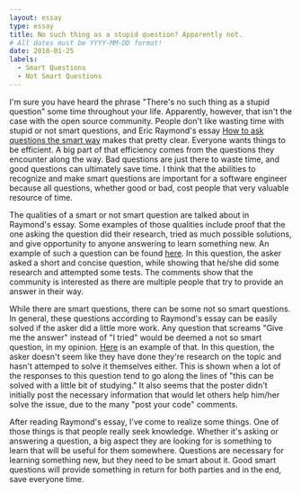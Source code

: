 ```yaml
---
layout: essay
type: essay
title: No such thing as a stupid question? Apparently not.
# All dates must be YYYY-MM-DD format!
date: 2018-01-25
labels:
  - Smart Questions
  - Not Smart Questions
---
```


  I'm sure you have heard the phrase "There's no such thing as a stupid question" some time throughout your life. Apparently, however, that isn't the case with the open source community. People don't like wasting time with stupid or not smart questions, and Eric Raymond's essay [How to ask questions the smart way](http://www.catb.org/esr/faqs/smart-questions.html) makes that pretty clear. Everyone wants things to be efficient. A big part of that efficiency comes from the questions they encounter along the way. Bad questions are just there to waste time, and good questions can ultimately save time. I think that the abilities to recognize and make smart questions are important for a software engineer because all questions, whether good or bad, cost people that very valuable resource of time.
 
 The qualities of a smart or not smart question are talked about in Raymond's essay. Some examples of those qualities include proof that the one asking the question did their research, tried as much possible solutions, and give opportunity to anyone answering to learn something new. An example of such a question can be found [here](https://stackoverflow.com/questions/122102/what-is-the-most-efficient-way-to-deep-clone-an-object-in-javascript). In this question, the asker asked a short and concise question, while showing that he/she did some research and attempted some tests. The comments show that the community is interested as there are multiple people that try to provide an answer in their way. 

  While there are smart questions, there can be some not so smart questions. In general, these questions according to Raymond's essay can be easily solved if the asker did a little more work. Any question that screams "Give me the answer" instead of "I tried" would be deemed a not so smart question, in my opinion. [Here](https://stackoverflow.com/questions/21972289/why-does-swing-get-error-with-parseint) is an example of that. In this question, the asker doesn't seem like they have done they're research on the topic and hasn't attemped to solve it themselves either. This is shown when a lot of the responses to this question tend to go along the lines of "this can be solved with a little bit of studying." It also seems that the poster didn't initially post the necessary information that would let others help him/her solve the issue, due to the many "post your code" comments.
 
  After reading Raymond's essay, I've come to realize some things. One of those things is that people really seek knowledge. Whether it's asking or answering a question, a big aspect they are looking for is something to learn that will be useful for them somewhere. Questions are necessary for learning something new, but they need to be smart about it. Good smart questions will provide something in return for both parties and in the end, save everyone time.
  
